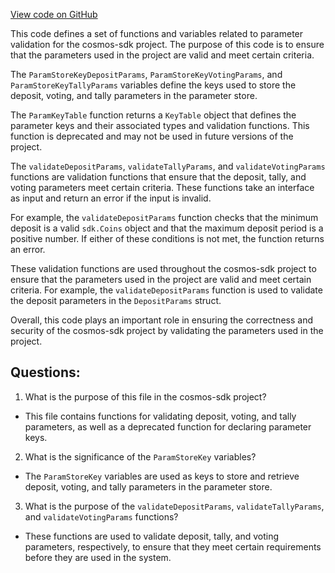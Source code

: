[View code on GitHub](https://github.com/cosmos/cosmos-sdk.git/x/gov/types/v1/params_legacy.go)

This code defines a set of functions and variables related to parameter validation for the cosmos-sdk project. The purpose of this code is to ensure that the parameters used in the project are valid and meet certain criteria. 

The `ParamStoreKeyDepositParams`, `ParamStoreKeyVotingParams`, and `ParamStoreKeyTallyParams` variables define the keys used to store the deposit, voting, and tally parameters in the parameter store. 

The `ParamKeyTable` function returns a `KeyTable` object that defines the parameter keys and their associated types and validation functions. This function is deprecated and may not be used in future versions of the project. 

The `validateDepositParams`, `validateTallyParams`, and `validateVotingParams` functions are validation functions that ensure that the deposit, tally, and voting parameters meet certain criteria. These functions take an interface as input and return an error if the input is invalid. 

For example, the `validateDepositParams` function checks that the minimum deposit is a valid `sdk.Coins` object and that the maximum deposit period is a positive number. If either of these conditions is not met, the function returns an error. 

These validation functions are used throughout the cosmos-sdk project to ensure that the parameters used in the project are valid and meet certain criteria. For example, the `validateDepositParams` function is used to validate the deposit parameters in the `DepositParams` struct. 

Overall, this code plays an important role in ensuring the correctness and security of the cosmos-sdk project by validating the parameters used in the project.
## Questions: 
 1. What is the purpose of this file in the cosmos-sdk project?
- This file contains functions for validating deposit, voting, and tally parameters, as well as a deprecated function for declaring parameter keys.

2. What is the significance of the `ParamStoreKey` variables?
- The `ParamStoreKey` variables are used as keys to store and retrieve deposit, voting, and tally parameters in the parameter store.

3. What is the purpose of the `validateDepositParams`, `validateTallyParams`, and `validateVotingParams` functions?
- These functions are used to validate deposit, tally, and voting parameters, respectively, to ensure that they meet certain requirements before they are used in the system.